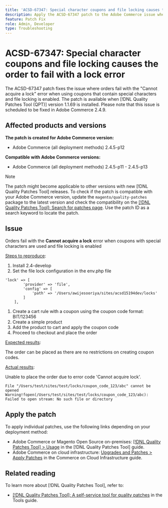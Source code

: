 ```yaml
---
title: 'ACSD-67347: Special character coupons and file locking causes the order to fail with a lock error'
description: Apply the ACSD-67347 patch to the Adobe Commerce issue where customers cannot place an order when a coupon code containing a '/' (for example, BIT/123456) using. The system throws a 'Cannot acquire a lock' error if file locking is enabled during order placement.
feature: Patch Fix
role: Admin, Developer
type: Troubleshooting
---
```


# ACSD-67347: Special character coupons and file locking causes the order to fail with a lock error

The ACSD-67347 patch fixes the issue where orders fail with the "Cannot acquire a lock" error when using coupons that contain special characters and file locking is enabled. The patch is available when [!DNL Quality Patches Tool (QPT)] version 1.1.69 is installed. Please note that this issue is scheduled to be fixed in Adobe Commerce 2.4.9.

## Affected products and versions

**The patch is created for Adobe Commerce version:**

* Adobe Commerce (all deployment methods) 2.4.5-p12

**Compatible with Adobe Commerce versions:**

* Adobe Commerce (all deployment methods) 2.4.5-p11 - 2.4.5-p13

>[!NOTE]
>
>The patch might become applicable to other versions with new [!DNL Quality Patches Tool] releases. To check if the patch is compatible with your Adobe Commerce version, update the `magento/quality-patches` package to the latest version and check the compatibility on the [[!DNL Quality Patches Tool]: Search for patches page](https://experienceleague.adobe.com/tools/commerce-quality-patches/index.html). Use the patch ID as a search keyword to locate the patch.

## Issue

Orders fail with the **Cannot acquire a lock** error when coupons with special characters are used and file locking is enabled

<u>Steps to reproduce</u>:

1. Install 2.4-develop
1. Set the file lock configuration in the env.php file
   
```
'lock' => [
        'provider' => 'file',
        'config' => [
            'path' => '/Users/awijesooriya/sites/acsd15194dev/locks'
        ]
    ],
```

1. Create a cart rule with a coupon using the coupon code format: BIT/123456
1. Create a simple product
1. Add the product to cart and apply the coupon code
1. Proceed to checkout and place the order

<u>Expected results</u>:

The order can be placed as there are no restrictions on creating coupon codes.

<u>Actual results</u>:

Unable to place the order due to error code 'Cannot acquire lock'.

```
File "/Users/test/sites/test/locks/coupon_code_123/abc" cannot be opened Warning!fopen(/Users/test/sites/test/locks/coupon_code_123/abc): Failed to open stream: No such file or directory
```

## Apply the patch

To apply individual patches, use the following links depending on your deployment method:

* Adobe Commerce or Magento Open Source on-premises: [[!DNL Quality Patches Tool] > Usage](/help/tools/quality-patches-tool/usage.md) in the [!DNL Quality Patches Tool] guide.
* Adobe Commerce on cloud infrastructure: [Upgrades and Patches > Apply Patches](https://experienceleague.adobe.com/docs/commerce-cloud-service/user-guide/develop/upgrade/apply-patches.html) in the Commerce on Cloud Infrastructure guide.

## Related reading

To learn more about [!DNL Quality Patches Tool], refer to:

* [[!DNL Quality Patches Tool]: A self-service tool for quality patches](/help/tools/quality-patches-tool/quality-patches-tool-to-self-serve-quality-patches.md) in the Tools guide.
